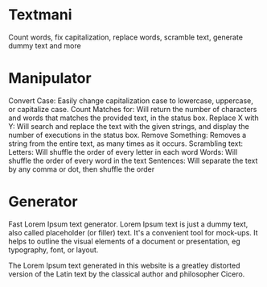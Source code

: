 # Textmani
Count words, fix capitalization, replace words, scramble text, generate dummy text and more

# Manipulator
Convert Case: Easily change capitalization case to lowercase, uppercase, or capitalize case.
Count Matches for: Will return the number of characters and words that matches the provided text, in the status box.
Replace X with Y: Will search and replace the text with the given strings, and display the number of executions in the status box.
Remove Something: Removes a string from the entire text, as many times as it occurs.
Scrambling text:
Letters: Will shuffle the order of every letter in each word
Words: Will shuffle the order of every word in the text
Sentences: Will separate the text by any comma or dot, then shuffle the order

# Generator
Fast Lorem Ipsum text generator. Lorem Ipsum text is just a dummy text, also called placeholder (or filler) text. It's a convenient tool for mock-ups. It helps to outline the visual elements of a document or presentation, eg typography, font, or layout.

The Lorem Ipsum text generated in this website is a greatley distorted version of the Latin text by the classical author and philosopher Cicero.
